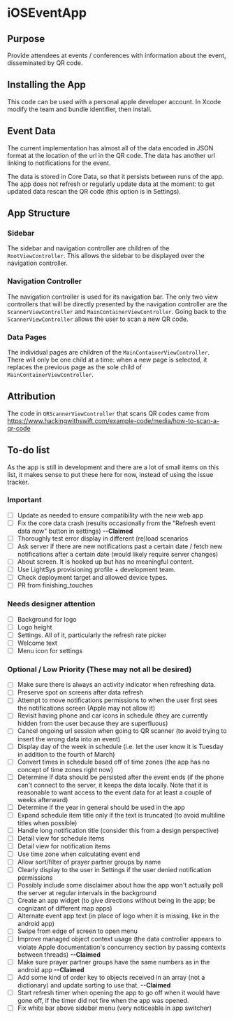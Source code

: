 # iOSEventApp

## Purpose

Provide attendees at events / conferences with information about the event, disseminated by QR code. 

## Installing the App

This code can be used with a personal apple developer account. In Xcode modify the team and bundle identifier, then install.

## Event Data

The current implementation has almost all of the data encoded in JSON format at the location of the url in the QR code. The data has another url linking to notifications for the event.

The data is stored in Core Data, so that it persists between runs of the app. The app does not refresh or regularly update data at the moment: to get updated data rescan the QR code (this option is in Settings).

## App Structure

### Sidebar

The sidebar and navigation controller are children of the `RootViewController`. This allows the sidebar to be displayed over the navigation controller.

### Navigation Controller

The navigation controller is used for its navigation bar. The only two view controllers that will be directly presented by the navigation controller are the `ScannerViewController` and `MainContainerViewController`. Going back to the `ScannerViewController` allows the user to scan a new QR code.

### Data Pages

The individual pages are children of the `MainContainerViewController`. There will only be one child at a time: when a new page is selected, it replaces the previous page as the sole child of `MainContainerViewController`.

## Attribution

The code in `QRScannerViewController` that scans QR codes came from https://www.hackingwithswift.com/example-code/media/how-to-scan-a-qr-code 


## To-do list
As the app is still in development and there are a lot of small items on this list, it makes sense to put these here for now, instead of using the issue tracker.

### Important

- [ ] Update as needed to ensure compatibility with the new web app
- [ ] Fix the core data crash (results occasionally from the "Refresh event data now" button in settings) **--Claimed**
- [ ] Thoroughly test error display in different (re)load scenarios
- [ ] Ask server if there are new notifications past a certain date / fetch new notifications after a certain date (would likely require server changes)
- [ ] About screen. It is hooked up but has no meaningful content.
- [ ] Use LightSys provisioning profile + development team.
- [ ] Check deployment target and allowed device types. 
- [ ] PR from finishing_touches

### Needs designer attention
- [ ] Background for logo
- [ ] Logo height
- [ ] Settings. All of it, particularly the refresh rate picker
- [ ] Welcome text
- [ ] Menu icon for settings

### Optional / Low Priority (These may not all be desired)
- [ ] Make sure there is always an activity indicator when refreshing data.
- [ ] Preserve spot on screens after data refresh
- [ ] Attempt to move notifications permissions to when the user first sees the notifications screen (Apple may not allow it)
- [ ] Revisit having phone and car icons in schedule (they are currently hidden from the user because they are superfluous)
- [ ] Cancel ongoing url session when going to QR scanner (to avoid trying to insert the wrong data into an event)
- [ ] Display day of the week in schedule (i.e. let the user know it is Tuesday in addition to the fourth of March)
- [ ] Convert times in schedule based off of time zones (the app has no concept of time zones right now)
- [ ] Determine if data should be persisted after the event ends (if the phone can't connect to the server, it keeps the data locally. Note that it is reasonable to want access to the event data for at least a couple of weeks afterward)
- [ ] Determine if the year in general should be used in the app
- [ ] Expand schedule item title only if the text is truncated (to avoid multiline titles when possible)
- [ ] Handle long notification title (consider this from a design perspective)
- [ ] Detail view for schedule items
- [ ] Detail view for notification items
- [ ] Use time zone when calculating event end
- [ ] Allow sort/filter of prayer partner groups by name
- [ ] Clearly display to the user in Settings if the user denied notification permissions
- [ ] Possibly include some disclaimer about how the app won't actually poll the server at regular intervals in the background
- [ ] Create an app widget (to give directions without being in the app; be cognizant of different map apps)
- [ ] Alternate event app text (in place of logo when it is missing, like in the android app)
- [ ] Swipe from edge of screen to open menu
- [ ] Improve managed object context usage (the data controller appears to violate Apple documentation's concurrency section by passing contexts between threads) **--Claimed**
- [ ] Make sure prayer partner groups have the same numbers as in the android app **--Claimed**
- [ ] Add some kind of order key to objects received in an array (not a dictionary) and update sorting to use that. **--Claimed**
- [ ] Start refresh timer when opening the app to go off when it would have gone off, if the timer did not fire when the app was opened.
- [ ] Fix white bar above sidebar menu (very noticeable in app switcher)
